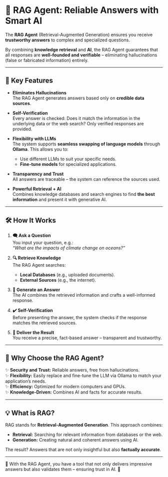 # 🤖 RAG Agent: Reliable Answers with Smart AI  

The **RAG Agent** (Retrieval-Augmented Generation) ensures you receive **trustworthy answers** to complex and specialized questions.  

By combining **knowledge retrieval** and **AI**, the RAG Agent guarantees that all responses are **well-founded and verifiable** – eliminating hallucinations (false or fabricated information) entirely.  

---

## 🌟 Key Features  

- **Eliminates Hallucinations**  
  The RAG Agent generates answers based only on **credible data sources**.  

- **Self-Verification**  
  Every answer is checked: Does it match the information in the underlying data or the web search? Only verified responses are provided.  

- **Flexibility with LLMs**  
  The system supports **seamless swapping of language models** through **Ollama**. This allows you to:  
  - Use different LLMs to suit your specific needs.  
  - **Fine-tune models** for specialized applications.  

- **Transparency and Trust**  
  All answers are traceable – the system can reference the sources used.  

- **Powerful Retrieval + AI**  
  Combines knowledge databases and search engines to find **the best information** and present it with generative AI.  

---

## 🛠️ How It Works  

1. **🗨️ Ask a Question**  
   You input your question, e.g.:  
   *“What are the impacts of climate change on oceans?”*  

2. **🔍 Retrieve Knowledge**  
   The RAG Agent searches:  
   - **Local Databases** (e.g., uploaded documents).  
   - **External Sources** (e.g., the internet).  

3. **🤖 Generate an Answer**  
   The AI combines the retrieved information and crafts a well-informed response.  

4. **✔️ Self-Verification**  
   Before presenting the answer, the system checks if the response matches the retrieved sources.  

5. **📜 Deliver the Result**  
   You receive a precise, fact-based answer – transparent and trustworthy.  

---

## 🚀 Why Choose the RAG Agent?  

✨ **Security and Trust:** Reliable answers, free from hallucinations.  
✨ **Flexibility:** Easily replace and fine-tune the LLM via Ollama to match your application’s needs.  
✨ **Efficiency:** Optimized for modern computers and GPUs.  
✨ **Knowledge-Driven:** Combines AI and facts for accurate results.  

---

## 💡 What is RAG?  

RAG stands for **Retrieval-Augmented Generation**. This approach combines:  
- **Retrieval:** Searching for relevant information from databases or the web.  
- **Generation:** Creating natural and coherent answers using AI.  

The result? Answers that are not only insightful but also **factually accurate**.  

---

💬 With the RAG Agent, you have a tool that not only delivers impressive answers but also validates them – ensuring trust in AI. 🌟  
